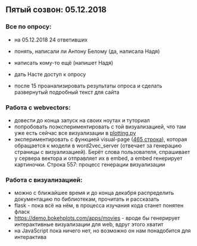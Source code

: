 ## Пятый созвон: 05.12.2018

###  Все по опросу:

- на 05.12.2018 24 ответивших

- понять, написали ли Антону Белому (да, написала Надя)
- написать кому-то ещё  (напишет Надя)
- дать Насте доступ к опросу
- после 15 проанализировать результаты опроса и сделать развернутый подробный текст для сайта

### Работа с webvectors:

- довести до конца запуск на своих ноутах и туториал
- попробовать поэкспериментировать с той визуализацией, что там уже есть
  сейчас все визуализации в [plotting.py](https://github.com/akutuzov/webvectors/blob/master/plotting.py)
- экспериментировать с функцией visual-page ([465 строка](https://github.com/akutuzov/webvectors/blob/master/webvectors.py)), которая обращается к модели в word2vec_server (отвечает за генерацию страницы с визуализацией). Берёт слова пользователя, спрашивает у сервера вектора и отправляет их в embed, а embed генерирует картиночки. Cтрока 557: процесс генерации визуализации

### Работа с визуализацией:

- можно с ближайшее время и до конца декабря распределить документацию по библиотекам, прочитать и рассказать
- flask - пока всё на нём, в процесса изучания кода станет понятен фласк
- <https://demo.bokehplots.com/apps/movies> - вроде бы генерирует интерактивные визуализации для web, вдруг этого хватит
- на JavaScript пока ничего нет, но возможно он нам понадобится для интерактива

